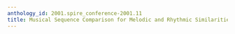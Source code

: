 ```yaml
---
anthology_id: 2001.spire_conference-2001.11
title: Musical Sequence Comparison for Melodic and Rhythmic Similarities
---
```

